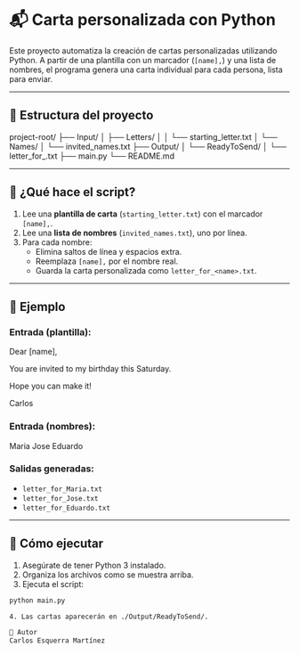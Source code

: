 # 📬 Carta personalizada con Python

Este proyecto automatiza la creación de cartas personalizadas utilizando Python. A partir de una plantilla con un marcador (`[name],`) y una lista de nombres, el programa genera una carta individual para cada persona, lista para enviar.

---

## 📁 Estructura del proyecto

project-root/
├── Input/
│ ├── Letters/
│ │ └── starting_letter.txt
│ └── Names/
│ └── invited_names.txt
├── Output/
│ └── ReadyToSend/
│ └── letter_for_<name>.txt
├── main.py
└── README.md


---

## 🧠 ¿Qué hace el script?

1. Lee una **plantilla de carta** (`starting_letter.txt`) con el marcador `[name],`.
2. Lee una **lista de nombres** (`invited_names.txt`), uno por línea.
3. Para cada nombre:
   - Elimina saltos de línea y espacios extra.
   - Reemplaza `[name],` por el nombre real.
   - Guarda la carta personalizada como `letter_for_<name>.txt`.

---

## 📝 Ejemplo

### Entrada (plantilla):

Dear [name],

You are invited to my birthday this Saturday.

Hope you can make it!

Carlos


### Entrada (nombres):

Maria
Jose
Eduardo


### Salidas generadas:
- `letter_for_Maria.txt`
- `letter_for_Jose.txt`
- `letter_for_Eduardo.txt`

---

## 🚀 Cómo ejecutar

1. Asegúrate de tener Python 3 instalado.
2. Organiza los archivos como se muestra arriba.
3. Ejecuta el script:

```bash
python main.py

4. Las cartas aparecerán en ./Output/ReadyToSend/.

🏁 Autor
Carlos Esquerra Martínez
